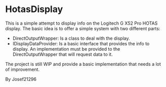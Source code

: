 # HotasDisplay

This is a simple attempt to display info on the Logitech G X52 Pro HOTAS display. The basic idea is to offer a simple system with two different parts:
- DirectOutputWrapper: Is a class to deal with the display.
- IDisplayDataProvider: Is a basic interface that provides the info to display. An implementation must be provided to the DirectOutputWrapper that will request data to it.

The project is still WIP and provide a basic implementation that needs a lot of improvement. 

By Josef21296 
